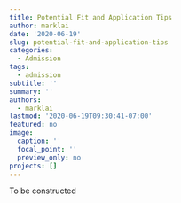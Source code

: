 ```yaml
---
title: Potential Fit and Application Tips
author: marklai
date: '2020-06-19'
slug: potential-fit-and-application-tips
categories:
  - Admission
tags:
  - admission
subtitle: ''
summary: ''
authors:
  - marklai
lastmod: '2020-06-19T09:30:41-07:00'
featured: no
image:
  caption: ''
  focal_point: ''
  preview_only: no
projects: []
---
```


To be constructed
